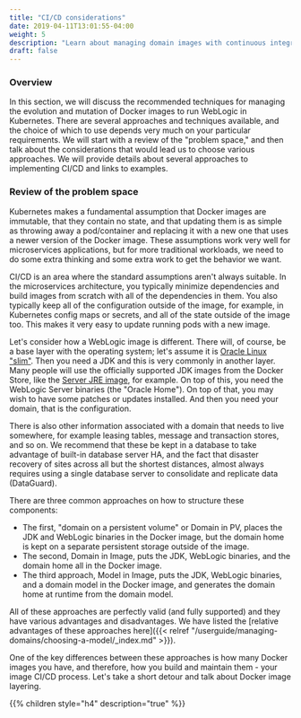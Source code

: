 ```yaml
---
title: "CI/CD considerations"
date: 2019-04-11T13:01:55-04:00
weight: 5
description: "Learn about managing domain images with continuous integration and continuous delivery (CI/CD)."
draft: false
---
```


### Overview

In this section, we will discuss the recommended techniques for managing the evolution
and mutation of Docker images to run WebLogic in Kubernetes.  There are several
approaches and techniques available, and the choice of which to use depends very
much on your particular requirements.  We will start with a review of the "problem
space," and then talk about the considerations that would lead us to choose various
approaches.  We will provide details about several approaches to implementing
CI/CD and links to examples.

### Review of the problem space

Kubernetes makes a fundamental assumption that Docker images are immutable,
that they contain no state, and that updating them is as simple as throwing
away a pod/container and replacing it with a new one that uses a newer version
of the Docker image.  These assumptions work very well for microservices
applications, but for more traditional workloads, we need to do some extra
thinking and some extra work to get the behavior we want.

CI/CD is an area where the standard assumptions aren't always suitable.  In the
microservices architecture, you typically minimize dependencies and build
images from scratch with all of the dependencies in them.  You also typically
keep all of the configuration outside of the image, for example, in Kubernetes config
maps or secrets, and all of the state outside of the image too.  This makes
it very easy to update running pods with a new image.

Let's consider how a WebLogic image is different.  There will, of course, be a
base layer with the operating system; let's assume it is
[Oracle Linux "slim"](https://hub.docker.com/_/oraclelinux/).  Then you need
a JDK and this is very commonly in another layer.  Many people will use
the officially supported JDK images from the Docker Store, like the
[Server JRE image](https://hub.docker.com/_/oracle-serverjre-8), for example.  On
top of this, you need the WebLogic Server binaries (the "Oracle Home").  On top
of that, you may wish to have some patches or updates installed.  And then
you need your domain, that is the configuration.

There is also other information associated with a domain that needs to live
somewhere, for example leasing tables, message and transaction stores, and so
on.  We recommend that these be kept in a database to take advantage of built-in
database server HA, and the fact that disaster recovery of sites across all
but the shortest distances, almost always requires using a single database
server to consolidate and replicate data (DataGuard).

There are three common approaches on how to structure these components:
 * The first, "domain on a persistent volume" or Domain in PV,
   places the JDK and WebLogic binaries
   in the Docker image, but the domain home is kept on a separate persistent storage
   outside of the image.
 * The second, Domain in Image,
   puts the JDK, WebLogic binaries,
   and the domain home all in the Docker image.
 * The third approach, Model in Image, puts the JDK, WebLogic binaries, and a domain model
   in the Docker image, and generates the domain home at runtime
   from the domain model.

All of these approaches are perfectly
valid (and fully supported) and they have various advantages and disadvantages.
We have listed the [relative advantages of these approaches here]({{< relref "/userguide/managing-domains/choosing-a-model/_index.md" >}}).

One of the key differences between these approaches is how many Docker images
you have, and therefore, how you build and maintain them - your image CI/CD
process.  Let's take a short detour and talk about Docker image layering.

{{% children style="h4" description="true" %}}
